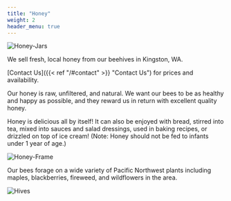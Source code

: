 ```yaml
---
title: "Honey"
weight: 2
header_menu: true
---
```


![Honey-Jars](images/honey-jars.jpg)

We sell fresh, local honey from our beehives in Kingston, WA.

[Contact Us]({{< ref "/#contact" >}} "Contact Us") for prices and availability.

Our honey is raw, unfiltered, and natural. We want our bees to be as healthy and happy as possible, and they reward us in return with excellent quality honey.

Honey is delicious all by itself! It can also be enjoyed with bread, stirred into tea, mixed into sauces and salad dressings, used in baking recipes, or drizzled on top of ice cream! (Note: Honey should not be fed to infants under 1 year of age.)

![Honey-Frame](images/honey-frame.jpg)

Our bees forage on a wide variety of Pacific Northwest plants including maples, blackberries, fireweed, and wildflowers in the area.

![Hives](images/hives.jpg)
